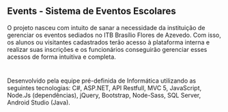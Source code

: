 ## Events - Sistema de Eventos Escolares
O projeto nasceu com intuito de sanar a necessidade da instituição de gerenciar os eventos sediados no ITB Brasílio Flores de Azevedo.
Com isso, os alunos ou visitantes cadastrados terão acesso à plataforma interna e realizar suas inscrições e os funcionários conseguirão gerenciar esses acessos
de forma intuitiva e completa.
#
Desenvolvido pela equipe pré-definida de Informática utilizando as seguintes tecnologias:
C#, ASP.NET, API Restfull, MVC 5, JavaScript, Node.Js (dependências), jQuery, Bootstrap, Node-Sass, SQL Server, Android Studio (Java).
